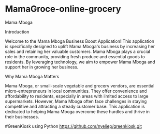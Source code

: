 # MamaGroce-online-grocery
Mama Mboga

Introduction

Welcome to the Mama Mboga Business Boost Application! This application is specifically designed to uplift Mama Mboga's business by increasing her sales and retaining her valuable customers. Mama Mboga plays a crucial role in the community, providing fresh produce and essential goods to residents. By leveraging technology, we aim to empower Mama Mboga and support her in growing her business.

Why Mama Mboga Matters

Mama Mboga, or small-scale vegetable and grocery vendors, are essential micro-entrepreneurs in local communities. They offer convenience and affordability to residents, especially in areas with limited access to large supermarkets. However, Mama Mboga often face challenges in staying competitive and attracting a steady customer base. This application is dedicated to helping Mama Mboga overcome these hurdles and thrive in their businesses.

#GreenKiosk using Python
https://github.com/nyeliep/greenkiosk.git

